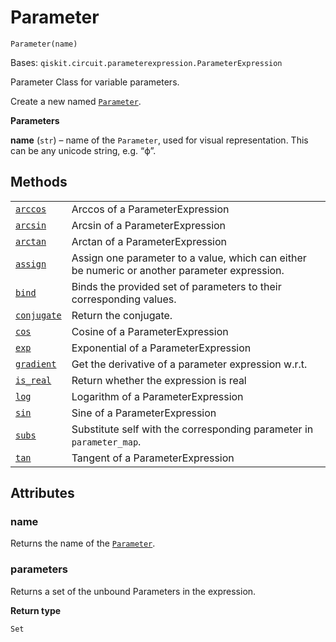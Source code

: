 # Parameter



`Parameter(name)`

Bases: `qiskit.circuit.parameterexpression.ParameterExpression`

Parameter Class for variable parameters.

Create a new named [`Parameter`](#qiskit.circuit.Parameter "qiskit.circuit.Parameter").

**Parameters**

**name** (`str`) – name of the `Parameter`, used for visual representation. This can be any unicode string, e.g. “ϕ”.

## Methods

|                                                                                                                           |                                                                                               |
| ------------------------------------------------------------------------------------------------------------------------- | --------------------------------------------------------------------------------------------- |
| [`arccos`](qiskit.circuit.Parameter.arccos#qiskit.circuit.Parameter.arccos "qiskit.circuit.Parameter.arccos")             | Arccos of a ParameterExpression                                                               |
| [`arcsin`](qiskit.circuit.Parameter.arcsin#qiskit.circuit.Parameter.arcsin "qiskit.circuit.Parameter.arcsin")             | Arcsin of a ParameterExpression                                                               |
| [`arctan`](qiskit.circuit.Parameter.arctan#qiskit.circuit.Parameter.arctan "qiskit.circuit.Parameter.arctan")             | Arctan of a ParameterExpression                                                               |
| [`assign`](qiskit.circuit.Parameter.assign#qiskit.circuit.Parameter.assign "qiskit.circuit.Parameter.assign")             | Assign one parameter to a value, which can either be numeric or another parameter expression. |
| [`bind`](qiskit.circuit.Parameter.bind#qiskit.circuit.Parameter.bind "qiskit.circuit.Parameter.bind")                     | Binds the provided set of parameters to their corresponding values.                           |
| [`conjugate`](qiskit.circuit.Parameter.conjugate#qiskit.circuit.Parameter.conjugate "qiskit.circuit.Parameter.conjugate") | Return the conjugate.                                                                         |
| [`cos`](qiskit.circuit.Parameter.cos#qiskit.circuit.Parameter.cos "qiskit.circuit.Parameter.cos")                         | Cosine of a ParameterExpression                                                               |
| [`exp`](qiskit.circuit.Parameter.exp#qiskit.circuit.Parameter.exp "qiskit.circuit.Parameter.exp")                         | Exponential of a ParameterExpression                                                          |
| [`gradient`](qiskit.circuit.Parameter.gradient#qiskit.circuit.Parameter.gradient "qiskit.circuit.Parameter.gradient")     | Get the derivative of a parameter expression w\.r.t.                                          |
| [`is_real`](qiskit.circuit.Parameter.is_real#qiskit.circuit.Parameter.is_real "qiskit.circuit.Parameter.is_real")         | Return whether the expression is real                                                         |
| [`log`](qiskit.circuit.Parameter.log#qiskit.circuit.Parameter.log "qiskit.circuit.Parameter.log")                         | Logarithm of a ParameterExpression                                                            |
| [`sin`](qiskit.circuit.Parameter.sin#qiskit.circuit.Parameter.sin "qiskit.circuit.Parameter.sin")                         | Sine of a ParameterExpression                                                                 |
| [`subs`](qiskit.circuit.Parameter.subs#qiskit.circuit.Parameter.subs "qiskit.circuit.Parameter.subs")                     | Substitute self with the corresponding parameter in `parameter_map`.                          |
| [`tan`](qiskit.circuit.Parameter.tan#qiskit.circuit.Parameter.tan "qiskit.circuit.Parameter.tan")                         | Tangent of a ParameterExpression                                                              |

## Attributes



### name

Returns the name of the [`Parameter`](#qiskit.circuit.Parameter "qiskit.circuit.Parameter").



### parameters

Returns a set of the unbound Parameters in the expression.

**Return type**

`Set`
